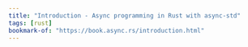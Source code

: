 ```yaml
---
title: "Introduction - Async programming in Rust with async-std"
tags: [rust]
bookmark-of: "https://book.async.rs/introduction.html"
---
```

